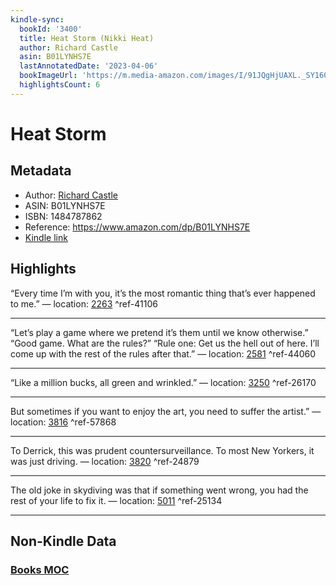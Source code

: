```yaml
---
kindle-sync:
  bookId: '3400'
  title: Heat Storm (Nikki Heat)
  author: Richard Castle
  asin: B01LYNHS7E
  lastAnnotatedDate: '2023-04-06'
  bookImageUrl: 'https://m.media-amazon.com/images/I/91JQgHjUAXL._SY160.jpg'
  highlightsCount: 6
---
```

# Heat Storm
## Metadata
* Author: [Richard Castle](https://www.amazon.comundefined)
* ASIN: B01LYNHS7E
* ISBN: 1484787862
* Reference: https://www.amazon.com/dp/B01LYNHS7E
* [Kindle link](kindle://book?action=open&asin=B01LYNHS7E)

## Highlights
“Every time I’m with you, it’s the most romantic thing that’s ever happened to me.” — location: [2263](kindle://book?action=open&asin=B01LYNHS7E&location=2263) ^ref-41106

---
“Let’s play a game where we pretend it’s them until we know otherwise.” “Good game. What are the rules?” “Rule one: Get us the hell out of here. I’ll come up with the rest of the rules after that.” — location: [2581](kindle://book?action=open&asin=B01LYNHS7E&location=2581) ^ref-44060

---
“Like a million bucks, all green and wrinkled.” — location: [3250](kindle://book?action=open&asin=B01LYNHS7E&location=3250) ^ref-26170

---
But sometimes if you want to enjoy the art, you need to suffer the artist.” — location: [3816](kindle://book?action=open&asin=B01LYNHS7E&location=3816) ^ref-57868

---
To Derrick, this was prudent countersurveillance. To most New Yorkers, it was just driving. — location: [3820](kindle://book?action=open&asin=B01LYNHS7E&location=3820) ^ref-24879

---
The old joke in skydiving was that if something went wrong, you had the rest of your life to fix it. — location: [5011](kindle://book?action=open&asin=B01LYNHS7E&location=5011) ^ref-25134

---
## Non-Kindle Data
### [Books MOC](Books%20MOC.md)

